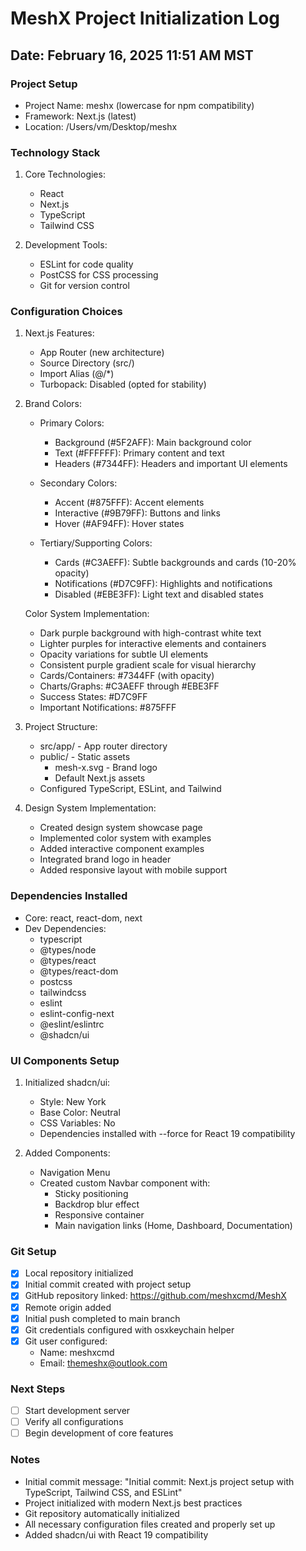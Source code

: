 # MeshX Project Initialization Log

## Date: February 16, 2025 11:51 AM MST

### Project Setup
- Project Name: meshx (lowercase for npm compatibility)
- Framework: Next.js (latest)
- Location: /Users/vm/Desktop/meshx

### Technology Stack
1. Core Technologies:
   - React
   - Next.js
   - TypeScript
   - Tailwind CSS

2. Development Tools:
   - ESLint for code quality
   - PostCSS for CSS processing
   - Git for version control

### Configuration Choices
1. Next.js Features:
   - App Router (new architecture)
   - Source Directory (src/)
   - Import Alias (@/*)
   - Turbopack: Disabled (opted for stability)

2. Brand Colors:
   - Primary Colors:
     * Background (#5F2AFF): Main background color
     * Text (#FFFFFF): Primary content and text
     * Headers (#7344FF): Headers and important UI elements

   - Secondary Colors:
     * Accent (#875FFF): Accent elements
     * Interactive (#9B79FF): Buttons and links
     * Hover (#AF94FF): Hover states

   - Tertiary/Supporting Colors:
     * Cards (#C3AEFF): Subtle backgrounds and cards (10-20% opacity)
     * Notifications (#D7C9FF): Highlights and notifications
     * Disabled (#EBE3FF): Light text and disabled states

   Color System Implementation:
   - Dark purple background with high-contrast white text
   - Lighter purples for interactive elements and containers
   - Opacity variations for subtle UI elements
   - Consistent purple gradient scale for visual hierarchy
   - Cards/Containers: #7344FF (with opacity)
   - Charts/Graphs: #C3AEFF through #EBE3FF
   - Success States: #D7C9FF
   - Important Notifications: #875FFF

3. Project Structure:
   - src/app/ - App router directory
   - public/ - Static assets
     * mesh-x.svg - Brand logo
     * Default Next.js assets
   - Configured TypeScript, ESLint, and Tailwind

4. Design System Implementation:
   - Created design system showcase page
   - Implemented color system with examples
   - Added interactive component examples
   - Integrated brand logo in header
   - Added responsive layout with mobile support

### Dependencies Installed
- Core: react, react-dom, next
- Dev Dependencies:
  - typescript
  - @types/node
  - @types/react
  - @types/react-dom
  - postcss
  - tailwindcss
  - eslint
  - eslint-config-next
  - @eslint/eslintrc
  - @shadcn/ui

### UI Components Setup
1. Initialized shadcn/ui:
   - Style: New York
   - Base Color: Neutral
   - CSS Variables: No
   - Dependencies installed with --force for React 19 compatibility

2. Added Components:
   - Navigation Menu
   - Created custom Navbar component with:
     * Sticky positioning
     * Backdrop blur effect
     * Responsive container
     * Main navigation links (Home, Dashboard, Documentation)

### Git Setup
- [x] Local repository initialized
- [x] Initial commit created with project setup
- [x] GitHub repository linked: https://github.com/meshxcmd/MeshX
- [x] Remote origin added
- [x] Initial push completed to main branch
- [x] Git credentials configured with osxkeychain helper
- [x] Git user configured:
  - Name: meshxcmd
  - Email: themeshx@outlook.com

### Next Steps
- [ ] Start development server
- [ ] Verify all configurations
- [ ] Begin development of core features

### Notes
- Initial commit message: "Initial commit: Next.js project setup with TypeScript, Tailwind CSS, and ESLint"
- Project initialized with modern Next.js best practices
- Git repository automatically initialized
- All necessary configuration files created and properly set up
- Added shadcn/ui with React 19 compatibility
